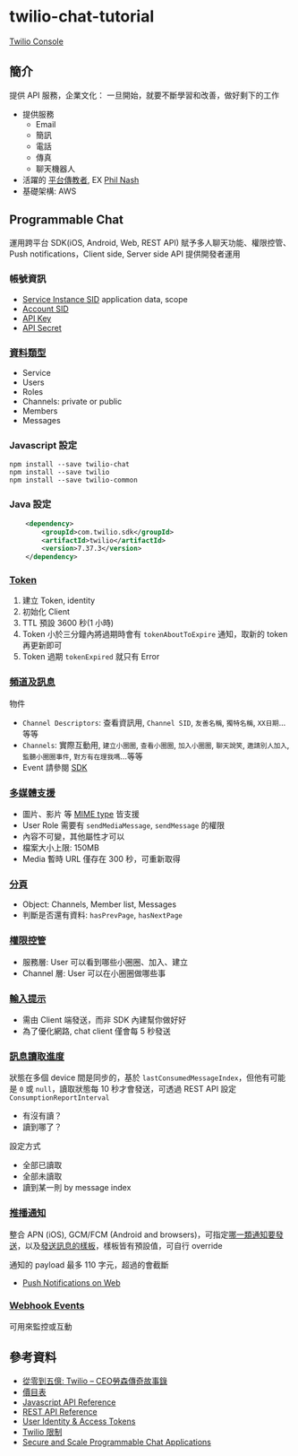 # twilio-chat-tutorial

[Twilio Console](https://www.twilio.com/console/chat/dashboard)

## 簡介

提供 API 服務，企業文化： 一旦開始，就要不斷學習和改善，做好剩下的工作

* 提供服務
  * Email
  * 簡訊
  * 電話
  * 傳真
  * 聊天機器人
* 活躍的 [平台傳教者](https://www.twilio.com/blog/tag/evangelism), EX [Phil Nash](https://github.com/philnash)
* 基礎架構: AWS

## Programmable Chat

運用跨平台 SDK(iOS, Android, Web, REST API) 賦予多人聊天功能、權限控管、Push notifications，Client side, Server side API 提供開發者運用

### 帳號資訊

* [Service Instance SID](https://www.twilio.com/docs/chat/rest/services) application data, scope
* [Account SID](https://www.twilio.com/console)
* [API Key](https://www.twilio.com/console/chat/dev-tools/api-keys)
* [API Secret](https://www.twilio.com/console/chat/dev-tools/api-keys)

### [資料類型](https://www.twilio.com/docs/chat/fundamentals)

* Service
* Users
* Roles
* Channels: private or public
* Members
* Messages

### Javascript 設定

```shell
npm install --save twilio-chat
npm install --save twilio
npm install --save twilio-common
```

### Java 設定

```xml
    <dependency>
        <groupId>com.twilio.sdk</groupId>
        <artifactId>twilio</artifactId>
        <version>7.37.3</version>
    </dependency>
```

### [Token](https://www.twilio.com/docs/chat/tutorials/chat-application-node-express#token-generation)

1. 建立 Token, identity
1. 初始化 Client
1. TTL 預設 3600 秒(1 小時)
1. Token 小於三分鐘內將過期時會有 `tokenAboutToExpire` 通知，取新的 token 再更新即可
1. Token 過期 `tokenExpired` 就只有 Error

### [頻道及訊息](https://www.twilio.com/docs/chat/channels)

物件

* `Channel Descriptors`: 查看資訊用, `Channel SID`, `友善名稱`, `獨特名稱`, `XX日期`...等等
* `Channels`: 實際互動用, `建立小圈圈`, `查看小圈圈`, `加入小圈圈`, `聊天說笑`, `邀請別人加入`, `監聽小圈圈事件`, `對方有在理我嗎`...等等
* Event 請參閱 [SDK](http://media.twiliocdn.com/sdk/js/chat/releases/3.2.4/docs/Channel.html#toc34__anchor)

### [多媒體支援](https://www.twilio.com/docs/chat/media-support)

* 圖片、影片 等 [MIME type](https://developer.mozilla.org/en-US/docs/Web/HTTP/Basics_of_HTTP/MIME_types) 皆支援
* User Role 需要有 `sendMediaMessage`, `sendMessage` 的權限
* 內容不可變，其他屬性才可以
* 檔案大小上限: 150MB
* Media 暫時 URL 僅存在 300 秒，可重新取得

### [分頁](https://www.twilio.com/docs/chat/result-paging)

* Object: Channels, Member list, Messages
* 判斷是否還有資料: `hasPrevPage`, `hasNextPage`

### [權限控管](https://www.twilio.com/docs/chat/permissions)

* 服務層: User 可以看到哪些小圈圈、加入、建立
* Channel 層: User 可以在小圈圈做哪些事

### [輸入提示](https://www.twilio.com/docs/chat/typing-indicator)

* 需由 Client 端發送，而非 SDK 內建幫你做好好
* 為了優化網路, chat client 僅會每 5 秒發送

### [訊息讀取進度](https://www.twilio.com/docs/chat/consumption-horizon)

狀態在多個 device 間是同步的，基於 `lastConsumedMessageIndex`，但他有可能是 `0` 或 `null`，讀取狀態每 10 秒才會發送，可透過 REST API 設定 `ConsumptionReportInterval`

* 有沒有讀？
* 讀到哪了？

設定方式

* 全部已讀取
* 全部未讀取
* 讀到某一則 by message index

### [推播通知](https://www.twilio.com/docs/chat/push-notification-configuration)

整合 APN (iOS), GCM/FCM (Android and browsers)，可指定[哪一類通知要發送](https://www.twilio.com/docs/chat/push-notification-configuration#push-types)，以及[發送訊息的樣板](https://www.twilio.com/docs/chat/push-notification-configuration#push-templates)，樣板皆有預設值，可自行 override

通知的 payload 最多 110 字元，超過的會截斷

* [Push Notifications on Web](https://www.twilio.com/docs/chat/javascript/push-notifications-web)

### [Webhook Events](https://www.twilio.com/docs/chat/webhook-events)

可用來監控或互動

## 參考資料

* [從零到五億: Twilio – CEO勞森傳奇故事錄](https://tenten.co/blog/twilio-jeff-lawson/)
* [價目表](https://www.twilio.com/pricing)
* [Javascript API Reference](https://www.twilio.com/docs/chat/sdk-javascript)
* [REST API Reference](https://www.twilio.com/docs/api/chat/rest)
* [User Identity & Access Tokens](https://www.twilio.com/docs/chat/identity)
* [Twilio 限制](https://www.twilio.com/docs/chat/chat-limits)
* [Secure and Scale Programmable Chat Applications](https://www.twilio.com/docs/chat/secure-and-scale-programmable-chat-applications)
